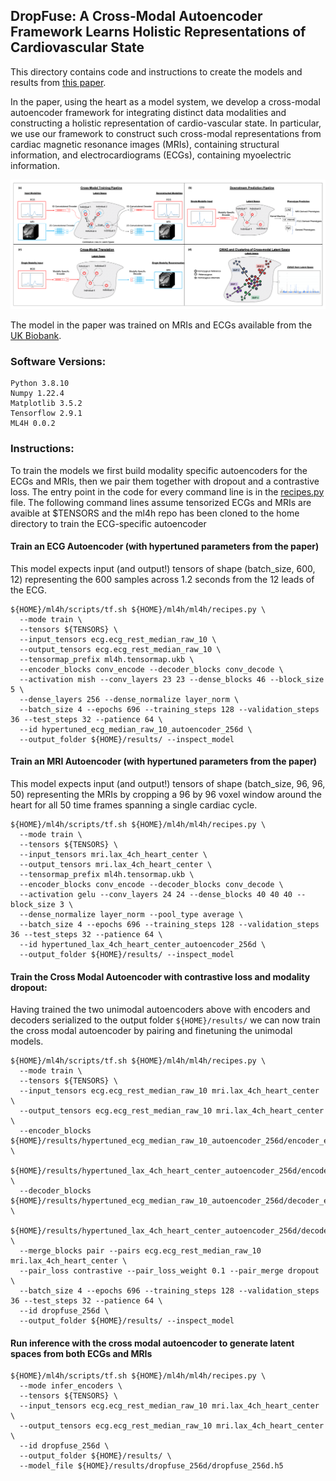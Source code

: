 ## DropFuse: A Cross-Modal Autoencoder Framework Learns Holistic Representations of Cardiovascular State
This directory contains code and instructions to create the models and results from [this paper](https://www.biorxiv.org/content/10.1101/2022.05.26.493497v1).

In the paper, using the heart as a model system, we develop a cross-modal autoencoder framework for integrating distinct data modalities and constructing a holistic representation of cardio-vascular state. 
In particular, we use our framework to construct such cross-modal representations from cardiac magnetic resonance images (MRIs), containing structural information, and electrocardiograms (ECGs), containing myoelectric information.

![Overview Figure](overview.png)

The model in the paper was trained on MRIs and ECGs available from the [UK Biobank](https://www.ukbiobank.ac.uk/).


### Software Versions:
```
Python 3.8.10
Numpy 1.22.4
Matplotlib 3.5.2
Tensorflow 2.9.1
ML4H 0.0.2
```

### Instructions:
To train the models we first build modality specific autoencoders for the ECGs and MRIs, then we pair them together with dropout and a contrastive loss.
The entry point in the code for every command line is in the [recipes.py](../../ml4h/recipes.py) file.
The following command lines assume tensorized ECGs and MRIs are avaible at $TENSORS and the ml4h repo has been cloned to the home directory to train the ECG-specific autoencoder

#### Train an ECG Autoencoder (with hypertuned parameters from the paper)
This model expects input (and output!) tensors of shape (batch_size, 600, 12) representing the 600 samples across 1.2 seconds from the 12 leads of the ECG.
```
${HOME}/ml4h/scripts/tf.sh ${HOME}/ml4h/ml4h/recipes.py \
  --mode train \
  --tensors ${TENSORS} \
  --input_tensors ecg.ecg_rest_median_raw_10 \
  --output_tensors ecg.ecg_rest_median_raw_10 \
  --tensormap_prefix ml4h.tensormap.ukb \
  --encoder_blocks conv_encode --decoder_blocks conv_decode \
  --activation mish --conv_layers 23 23 --dense_blocks 46 --block_size 5 \
  --dense_layers 256 --dense_normalize layer_norm \
  --batch_size 4 --epochs 696 --training_steps 128 --validation_steps 36 --test_steps 32 --patience 64 \
  --id hypertuned_ecg_median_raw_10_autoencoder_256d \
  --output_folder ${HOME}/results/ --inspect_model 
```

#### Train an MRI Autoencoder (with hypertuned parameters from the paper)
This model expects input (and output!) tensors of shape (batch_size, 96, 96, 50) representing the MRIs by cropping a 96 by 96 voxel window around the heart for all 50 time frames spanning a single cardiac cycle.
```
${HOME}/ml4h/scripts/tf.sh ${HOME}/ml4h/ml4h/recipes.py \
  --mode train \
  --tensors ${TENSORS} \
  --input_tensors mri.lax_4ch_heart_center \
  --output_tensors mri.lax_4ch_heart_center \
  --tensormap_prefix ml4h.tensormap.ukb \
  --encoder_blocks conv_encode --decoder_blocks conv_decode \
  --activation gelu --conv_layers 24 24 --dense_blocks 40 40 40 --block_size 3 \
  --dense_normalize layer_norm --pool_type average \
  --batch_size 4 --epochs 696 --training_steps 128 --validation_steps 36 --test_steps 32 --patience 64 \
  --id hypertuned_lax_4ch_heart_center_autoencoder_256d \
  --output_folder ${HOME}/results/ --inspect_model 
```

#### Train the Cross Modal Autoencoder with contrastive loss and modality dropout:
Having trained the two unimodal autoencoders above with encoders and decoders serialized to the output folder `${HOME}/results/` we can now train the cross modal autoencoder by pairing and finetuning the unimodal models.
```
${HOME}/ml4h/scripts/tf.sh ${HOME}/ml4h/ml4h/recipes.py \
  --mode train \
  --tensors ${TENSORS} \
  --input_tensors ecg.ecg_rest_median_raw_10 mri.lax_4ch_heart_center \
  --output_tensors ecg.ecg_rest_median_raw_10 mri.lax_4ch_heart_center \
  --encoder_blocks ${HOME}/results/hypertuned_ecg_median_raw_10_autoencoder_256d/encoder_ecg_rest_median_raw_10.h5 \
                   ${HOME}/results/hypertuned_lax_4ch_heart_center_autoencoder_256d/encoder_lax_4ch_heart_center.h5 \
  --decoder_blocks ${HOME}/results/hypertuned_ecg_median_raw_10_autoencoder_256d/decoder_ecg_rest_median_raw_10.h5 \
                   ${HOME}/results/hypertuned_lax_4ch_heart_center_autoencoder_256d/decoder_lax_4ch_heart_center.h5 \
  --merge_blocks pair --pairs ecg.ecg_rest_median_raw_10 mri.lax_4ch_heart_center \
  --pair_loss contrastive --pair_loss_weight 0.1 --pair_merge dropout \
  --batch_size 4 --epochs 696 --training_steps 128 --validation_steps 36 --test_steps 32 --patience 64 \
  --id dropfuse_256d \
  --output_folder ${HOME}/results/ --inspect_model 
```

#### Run inference with the cross modal autoencoder to generate latent spaces from both ECGs and MRIs
```
${HOME}/ml4h/scripts/tf.sh ${HOME}/ml4h/ml4h/recipes.py \
  --mode infer_encoders \
  --tensors ${TENSORS} \
  --input_tensors ecg.ecg_rest_median_raw_10 mri.lax_4ch_heart_center \
  --output_tensors ecg.ecg_rest_median_raw_10 mri.lax_4ch_heart_center \
  --id dropfuse_256d \
  --output_folder ${HOME}/results/ \
  --model_file ${HOME}/results/dropfuse_256d/dropfuse_256d.h5
```

